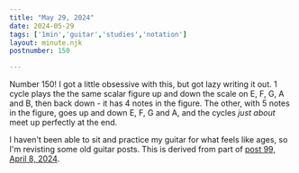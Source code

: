 ```yaml
---
title: "May 29, 2024"
date: 2024-05-29
tags: ['1min','guitar','studies','notation']
layout: minute.njk
postnumber: 150

---
```


Number 150! I got a little obsessive with this, but got lazy writing it out. 1 cycle plays the the same scalar figure up and down the scale on E, F, G, A and B, then back down - it has 4 notes in the figure. The other, with 5 notes in the figure, goes up and down E, F, G and A, and the cycles *just about* meet up perfectly at the end. 

I haven't been able to sit and practice my guitar for what feels like ages, so I'm revisting some old guitar posts. This is derived from part of [post 99, April 8, 2024](https://www.listenfaster.com/main/99/).

